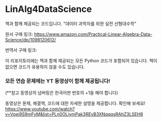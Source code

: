 # LinAlg4DataScience
책과 함께 제공되는 코드입니다. 
"데이터 과학자를 위한 실전 선형대수학"

원서 구매 링크:
https://www.amazon.com/Practical-Linear-Algebra-Data-Science/dp/1098120612/

번역서 구매 링크:


이 리포지토리에는 책과 함께 제공되는 모든 Python 코드가 포함되어 있습니다. 책이 없으면 코드가 유용하지 않을 수도 있습니다.

### 모든 연습 문제에는 YT 동영상이 함께 제공됩니다!
(**참고 동영상의 넘버링은 한국어판 번호의 +1을 해야 합니다)

동영상은 문제, 해결책, 코드에 대한 자세한 설명을 제공합니다. 확인해 보세요!
https://www.youtube.com/watch?v=Vpei9S9mFyM&list=PLn0OLiymPak3REyB3XNqqqsRAhZ3LSEH8
